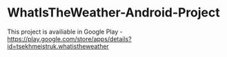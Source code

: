 # WhatIsTheWeather-Android-Project
This project is availiable in Google Play - https://play.google.com/store/apps/details?id=tsekhmeistruk.whatistheweather
